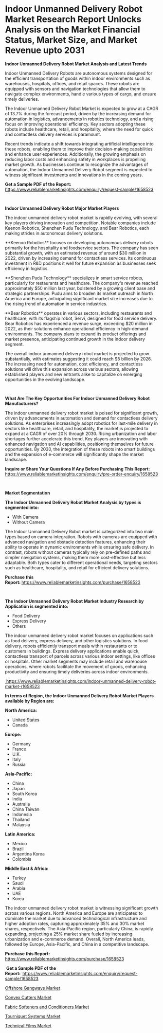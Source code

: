 <p><h1>Indoor Unmanned Delivery Robot Market Research Report Unlocks Analysis on the Market Financial Status, Market Size, and Market Revenue upto 2031</h1></p><p><strong>Indoor Unmanned Delivery Robot Market Analysis and Latest Trends</strong></p>
<p><p>Indoor Unmanned Delivery Robots are autonomous systems designed for the efficient transportation of goods within indoor environments such as warehouses, hospitals, offices, and retail spaces. These robots are equipped with sensors and navigation technologies that allow them to navigate complex environments, handle various types of cargo, and ensure timely deliveries. </p><p>The Indoor Unmanned Delivery Robot Market is expected to grow at a CAGR of 13.7% during the forecast period, driven by the increasing demand for automation in logistics, advancements in robotics technology, and a rising focus on improving operational efficiency. Key sectors adopting these robots include healthcare, retail, and hospitality, where the need for quick and contactless delivery services is paramount. </p><p>Recent trends indicate a shift towards integrating artificial intelligence into these robots, enabling them to improve their decision-making capabilities and enhance user experiences. Additionally, the growing emphasis on reducing labor costs and enhancing safety in workplaces is propelling market growth. As businesses continue to recognize the advantages of automation, the Indoor Unmanned Delivery Robot segment is expected to witness significant investments and innovations in the coming years.</p></p>
<p><strong>Get a Sample PDF of the Report:&nbsp;</strong> <a href="https://www.reliablemarketinsights.com/enquiry/request-sample/1658523?utm_campaign=1337&utm_medium=2&utm_source=Github&utm_content=ia&utm_term=28092024&utm_id=indoor-unmanned-delivery-robot">https://www.reliablemarketinsights.com/enquiry/request-sample/1658523</a></p>
<p>&nbsp;</p>
<p><strong>Indoor Unmanned Delivery Robot Major Market Players</strong></p>
<p><p>The indoor unmanned delivery robot market is rapidly evolving, with several key players driving innovation and competition. Notable companies include Keenon Robotics, Shenzhen Pudu Technology, and Bear Robotics, each making strides in autonomous delivery solutions.</p><p>**Keenon Robotics** focuses on developing autonomous delivery robots primarily for the hospitality and foodservice sectors. The company has seen substantial growth, with an estimated revenue of around $30 million in 2022, driven by increasing demand for contactless services. Its continuous investment in R&D positions it well for future expansion as businesses seek efficiency in logistics.</p><p>**Shenzhen Pudu Technology** specializes in smart service robots, particularly for restaurants and healthcare. The company's revenue reached approximately $50 million last year, bolstered by a growing client base and strategic partnerships. Pudu aims to broaden its market outreach in North America and Europe, anticipating significant market size increases due to the rising trend of automation in service industries.</p><p>**Bear Robotics** operates in various sectors, including restaurants and healthcare, with its flagship robot, Servi, designed for food service delivery. Bear Robotics has experienced a revenue surge, exceeding $20 million in 2022, as their solutions enhance operational efficiency in high-demand environments. The company plans to expand its product offerings and market presence, anticipating continued growth in the indoor delivery segment.</p><p>The overall indoor unmanned delivery robot market is projected to grow substantially, with estimates suggesting it could reach $5 billion by 2026. The increasing need for automation, cost efficiency, and contactless solutions will drive this expansion across various sectors, allowing established players and new entrants alike to capitalize on emerging opportunities in the evolving landscape.</p></p>
<p>&nbsp;</p>
<p><strong>What Are The Key Opportunities For Indoor Unmanned Delivery Robot Manufacturers?</strong></p>
<p><p>The indoor unmanned delivery robot market is poised for significant growth, driven by advancements in automation and demand for contactless delivery solutions. As enterprises increasingly adopt robotics for last-mile delivery in sectors like healthcare, retail, and hospitality, the market is projected to expand at a CAGR of over 20% through 2030. Rising urbanization and labor shortages further accelerate this trend. Key players are innovating with enhanced navigation and AI capabilities, positioning themselves for future opportunities. By 2030, the integration of these robots into smart buildings and the expansion of e-commerce will significantly shape the market landscape.</p></p>
<p><strong>Inquire or Share Your Questions If Any Before Purchasing This Report:</strong> <a href="https://www.reliablemarketinsights.com/enquiry/pre-order-enquiry/1658523?utm_campaign=1337&utm_medium=2&utm_source=Github&utm_content=ia&utm_term=28092024&utm_id=indoor-unmanned-delivery-robot">https://www.reliablemarketinsights.com/enquiry/pre-order-enquiry/1658523</a></p>
<p>&nbsp;</p>
<p><strong>Market Segmentation</strong></p>
<p><strong>The Indoor Unmanned Delivery Robot Market Analysis by types is segmented into:</strong></p>
<p><ul><li>With Camera</li><li>Without Camera</li></ul></p>
<p><p>The Indoor Unmanned Delivery Robot market is categorized into two main types based on camera integration. Robots with cameras are equipped with advanced navigation and obstacle detection features, enhancing their ability to operate in dynamic environments while ensuring safe delivery. In contrast, robots without cameras typically rely on pre-defined paths and simpler navigation systems, making them more cost-effective but less adaptable. Both types cater to different operational needs, targeting sectors such as healthcare, hospitality, and retail for efficient delivery solutions.</p></p>
<p><strong>Purchase this Report:&nbsp;</strong><a href="https://www.reliablemarketinsights.com/purchase/1658523?utm_campaign=1337&utm_medium=2&utm_source=Github&utm_content=ia&utm_term=28092024&utm_id=indoor-unmanned-delivery-robot">https://www.reliablemarketinsights.com/purchase/1658523</a></p>
<p>&nbsp;</p>
<p><strong>The Indoor Unmanned Delivery Robot Market Industry Research by Application is segmented into:</strong></p>
<p><ul><li>Food Delivery</li><li>Express Delivery</li><li>Others</li></ul></p>
<p><p>The indoor unmanned delivery robot market focuses on applications such as food delivery, express delivery, and other logistics solutions. In food delivery, robots efficiently transport meals within restaurants or to customers in buildings. Express delivery applications enable quick, contactless transport of parcels across various indoor settings, like offices or hospitals. Other market segments may include retail and warehouse operations, where robots facilitate the movement of goods, enhancing productivity and ensuring timely deliveries across indoor environments.</p></p>
<p><a href="https://www.reliablemarketinsights.com/indoor-unmanned-delivery-robot-market-r1658523?utm_campaign=1337&utm_medium=2&utm_source=Github&utm_content=ia&utm_term=28092024&utm_id=indoor-unmanned-delivery-robot">&nbsp;https://www.reliablemarketinsights.com/indoor-unmanned-delivery-robot-market-r1658523</a></p>
<p><strong>In terms of Region, the Indoor Unmanned Delivery Robot Market Players available by Region are:</strong></p>
<p>
    <p> <strong> North America: </strong>
        <ul>
            <li>United States</li>
            <li>Canada</li>
        </ul>
        </p> 
    <p> <strong> Europe: </strong>
        <ul>
            <li>Germany</li>
            <li>France</li>
            <li>U.K.</li>
            <li>Italy</li>
            <li>Russia</li>
        </ul>
        </p> 
    <p> <strong> Asia-Pacific: </strong>
        <ul>
            <li>China</li>
            <li>Japan</li>
            <li>South Korea</li>
            <li>India</li>
            <li>Australia</li>
            <li>China Taiwan</li>
            <li>Indonesia</li>
            <li>Thailand</li>
            <li>Malaysia</li>
        </ul>
        </p> 
    <p> <strong> Latin America: </strong>
        <ul>
            <li>Mexico</li>
            <li>Brazil</li>
            <li>Argentina Korea</li>
            <li>Colombia</li>
        </ul>
        </p> 
    <p> <strong> Middle East & Africa: </strong>
        <ul>
            <li>Turkey</li>
            <li>Saudi</li>
            <li>Arabia</li>
            <li>UAE</li>
            <li>Korea</li>
        </ul>
    </p>
    </p>
<p><p>The indoor unmanned delivery robot market is witnessing significant growth across various regions. North America and Europe are anticipated to dominate the market due to advanced technological infrastructure and higher adoption rates, capturing approximately 35% and 30% market shares, respectively. The Asia-Pacific region, particularly China, is rapidly expanding, projecting a 25% market share fueled by increasing urbanization and e-commerce demand. Overall, North America leads, followed by Europe, Asia-Pacific, and China in a competitive landscape.</p></p>
<p><strong>Purchase this Report: </strong><a href="https://www.reliablemarketinsights.com/purchase/1658523?utm_campaign=1337&utm_medium=2&utm_source=Github&utm_content=ia&utm_term=28092024&utm_id=indoor-unmanned-delivery-robot">https://www.reliablemarketinsights.com/purchase/1658523</a></p>
<p>&nbsp;<strong>Get a Sample PDF of the Report:&nbsp;&nbsp;</strong><a href="https://www.reliablemarketinsights.com/enquiry/request-sample/1658523?utm_campaign=1337&utm_medium=2&utm_source=Github&utm_content=ia&utm_term=28092024&utm_id=indoor-unmanned-delivery-robot">https://www.reliablemarketinsights.com/enquiry/request-sample/1658523</a></p>
<p><strong></strong></p>
<p><p><a href="https://issuu.com/reportprime-2/docs/offshore-gangways-market-size-2030._f832112652ec97?utm_campaign=1337&utm_medium=2&utm_source=Github&utm_content=ia&utm_term=28092024&utm_id=indoor-unmanned-delivery-robot">Offshore Gangways Market</a></p><p><a href="https://issuu.com/reportprime-2/docs/convex-cutters-market-size-2030.ppt_7a4517de820e6e?utm_campaign=1337&utm_medium=2&utm_source=Github&utm_content=ia&utm_term=28092024&utm_id=indoor-unmanned-delivery-robot">Convex Cutters Market</a></p><p><a href="https://www.linkedin.com/pulse/future-innovation-global-fabric-softeners-conditioners-market-eqa3e?trackingId=8KFiQKm2TJ%2BUkWZOwPLomA%3D%3D&utm_campaign=1337&utm_medium=2&utm_source=Github&utm_content=ia&utm_term=28092024&utm_id=indoor-unmanned-delivery-robot">Fabric Softeners and Conditioners Market</a></p><p><a href="https://www.linkedin.com/pulse/global-tourniquet-systems-market-size-trends-analysis-regional-qzwpe?trackingId=cIbHd8w%2BSU6XlGnKMyMGeg%3D%3D&utm_campaign=1337&utm_medium=2&utm_source=Github&utm_content=ia&utm_term=28092024&utm_id=indoor-unmanned-delivery-robot">Tourniquet Systems Market</a></p><p><a href="https://www.linkedin.com/pulse/technical-films-market-trends-regional-insights-forecasted-howmf?trackingId=GRofws3FTgi6FnglsYVRQg%3D%3D&utm_campaign=1337&utm_medium=2&utm_source=Github&utm_content=ia&utm_term=28092024&utm_id=indoor-unmanned-delivery-robot">Technical Films Market</a></p></p>
